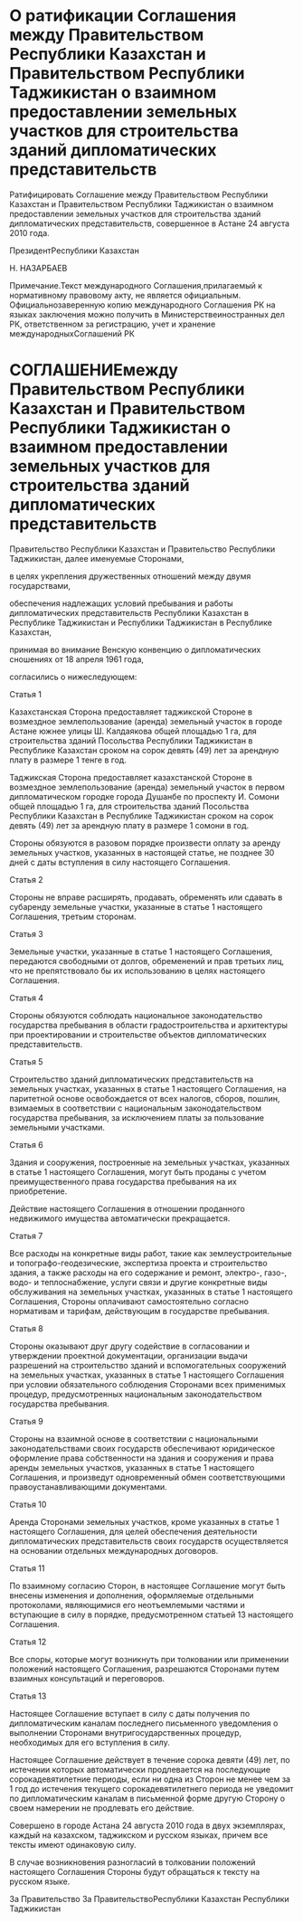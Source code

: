 # О ратификации Соглашения между Правительством Республики Казахстан и Правительством Республики Таджикистан о взаимном предоставлении земельных участков для строительства зданий дипломатических представительств

Ратифицировать Соглашение между Правительством Республики Казахстан и Правительством Республики Таджикистан о взаимном предоставлении земельных участков для строительства зданий дипломатических представительств, совершенное в Астане 24 августа 2010 года.

ПрезидентРеспублики Казахстан

Н. НАЗАРБАЕВ

Примечание.Текст международного Соглашения,прилагаемый к нормативному правовому акту, не является официальным. Официальнозаверенную копию международного Соглашения РК на языках заключения можно получить в Министерствеиностранных дел РК, ответственном за регистрацию, учет и хранение международныхСоглашений РК

# СОГЛАШЕНИЕмежду Правительством Республики Казахстан и Правительством Республики Таджикистан о взаимном предоставлении земельных участков для строительства зданий дипломатических представительств

Правительство Республики Казахстан и Правительство Республики Таджикистан, далее именуемые Сторонами,

в целях укрепления дружественных отношений между двумя государствами,

обеспечения надлежащих условий пребывания и работы дипломатических представительств Республики Казахстан в Республике Таджикистан и Республики Таджикистан в Республике Казахстан,

принимая во внимание Венскую конвенцию о дипломатических сношениях от 18 апреля 1961 года,

согласились о нижеследующем:

Статья 1

Казахстанская Сторона предоставляет таджикской Стороне в возмездное землепользование (аренда) земельный участок в городе Астане южнее улицы Ш. Калдаякова общей площадью 1 га, для строительства зданий Посольства Республики Таджикистан в Республике Казахстан сроком на сорок девять (49) лет за арендную плату в размере 1 тенге в год.

Таджикская Сторона предоставляет казахстанской Стороне в возмездное землепользование (аренда) земельный участок в первом дипломатическом городке города Душанбе по проспекту И. Сомони общей площадью 1 га, для строительства зданий Посольства Республики Казахстан в Республике Таджикистан сроком на сорок девять (49) лет за арендную плату в размере 1 сомони в год.

Стороны обязуются в разовом порядке произвести оплату за аренду земельных участков, указанных в настоящей статье, не позднее 30 дней с даты вступления в силу настоящего Соглашения.

Статья 2

Стороны не вправе расширять, продавать, обременять или сдавать в субаренду земельные участки, указанные в статье 1 настоящего Соглашения, третьим сторонам.

Статья 3

Земельные участки, указанные в статье 1 настоящего Соглашения, передаются свободными от долгов, обременений и прав третьих лиц, что не препятствовало бы их использованию в целях настоящего Соглашения.

Статья 4

Стороны обязуются соблюдать национальное законодательство государства пребывания в области градостроительства и архитектуры при проектировании и строительстве объектов дипломатических представительств.

Статья 5

Строительство зданий дипломатических представительств на земельных участках, указанных в статье 1 настоящего Соглашения, на паритетной основе освобождается от всех налогов, сборов, пошлин, взимаемых в соответствии с национальным законодательством государства пребывания, за исключением платы за пользование земельными участками.

Статья 6

Здания и сооружения, построенные на земельных участках, указанных в статье 1 настоящего Соглашения, могут быть проданы с учетом преимущественного права государства пребывания на их приобретение.

Действие настоящего Соглашения в отношении проданного недвижимого имущества автоматически прекращается.

Статья 7

Все расходы на конкретные виды работ, такие как землеустроительные и топографо-геодезические, экспертиза проекта и строительство здания, а также расходы на его содержание и ремонт, электро-, газо-, водо- и теплоснабжение, услуги связи и другие конкретные виды обслуживания на земельных участках, указанных в статье 1 настоящего Соглашения, Стороны оплачивают самостоятельно согласно нормативам и тарифам, действующим в государстве пребывания.

Статья 8

Стороны оказывают друг другу содействие в согласовании и утверждении проектной документации, организации выдачи разрешений на строительство зданий и вспомогательных сооружений на земельных участках, указанных в статье 1 настоящего Соглашения при условии обязательного соблюдения Сторонами всех применимых процедур, предусмотренных национальным законодательством государства пребывания.

Статья 9

Стороны на взаимной основе в соответствии с национальными законодательствами своих государств обеспечивают юридическое оформление права собственности на здания и сооружения и права аренды земельных участков, указанных в статье 1 настоящего Соглашения, и произведут одновременный обмен соответствующими правоустанавливающими документами.

Статья 10

Аренда Сторонами земельных участков, кроме указанных в статье 1 настоящего Соглашения, для целей обеспечения деятельности дипломатических представительств своих государств осуществляется на основании отдельных международных договоров.

Статья 11

По взаимному согласию Сторон, в настоящее Соглашение могут быть внесены изменения и дополнения, оформляемые отдельными протоколами, являющимися его неотъемлемыми частями и вступающие в силу в порядке, предусмотренном статьей 13 настоящего Соглашения.

Статья 12

Все споры, которые могут возникнуть при толковании или применении положений настоящего Соглашения, разрешаются Сторонами путем взаимных консультаций и переговоров.

Статья 13

Настоящее Соглашение вступает в силу с даты получения по дипломатическим каналам последнего письменного уведомления о выполнении Сторонами внутригосударственных процедур, необходимых для его вступления в силу.

Настоящее Соглашение действует в течение copoка девяти (49) лет, по истечении которых автоматически продлевается на последующие сорокадевятилетние периоды, если ни одна из Сторон не менее чем за 1 год до истечения текущего сорокадевятилетнего периода не уведомит по дипломатическим каналам в письменной форме другую Сторону о своем намерении не продлевать его действие.

Совершено в городе Астана 24 августа 2010 года в двух экземплярах, каждый на казахском, таджикском и русском языках, причем все тексты имеют одинаковую силу.

В случае возникновения разногласий в толковании положений настоящего Соглашения Стороны будут обращаться к тексту на русском языке.

За Правительство                За ПравительствоРеспублики Казахстан            Республики Таджикистан

